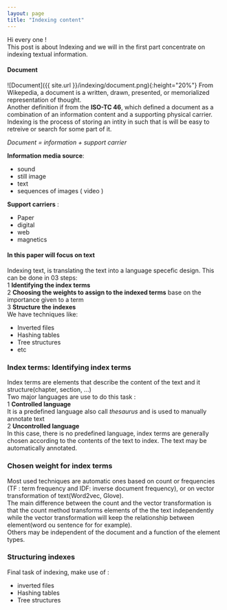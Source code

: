 ```yaml
---
layout: page
title: "Indexing content"
---
```


Hi every one !  
This post is about Indexing and we will in the first part concentrate on indexing textual information.  
#### Document 
![Document]({{ site.url }}/indexing/document.png){:height="20%"}
From Wikepedia, a document is a written, drawn, presented, or memorialized representation of thought.  
Another definition if from the **ISO-TC 46**, which defined a document as a combination of an information content and a
supporting physical carrier.  
Indexing is the process of storing an intity in such that is will be easy to retreive or search for some part of it.  

*Document = information + support carrier*

**Information media source**:
* sound 
* still image 
* text 
* sequences of images ( video )

**Support carriers** :
* Paper 
* digital
* web 
* magnetics 

#### In this paper will focus on text 
Indexing text, is translating the text into a language specefic design. This can be done in 03 steps:  
1 **Identifying the index terms**  
2 **Choosing the weights to assign to the indexed terms** base on the importance given to a term  
3 **Structure the indexes**  
We have techniques like:  
* Inverted files   
* Hashing tables   
* Tree structures   
* etc   
  
### Index terms: Identifying index terms  
Index terms are elements that describe the content of the text and it structure(chapter, section, ...)  
Two major languages are use to do this task :  
1 **Controlled language**  
It is a predefined language also call *thesaurus* and is used to manually annotate text  
2 **Uncontrolled language**  
In this case, there is no predefined language, index terms are generally chosen according to the contents of the text 
to index. The text may be automatically annotated.  
  
### Chosen weight for index terms  
Most used techniques are automatic ones based on count or frequencies (TF : term frequency and IDF: inverse document 
frequency), or on vector transformation of text(Word2vec, Glove).  
The main difference between the count and the vector transformation is that the count method transforms elements of the 
the text independently  while the vector transformation will keep the relationship between element(word ou sentence for 
for example).   
Others may be independent of the document and a function of the element types.  
### Structuring indexes  
Final task of indexing, make use of :  
* inverted files  
* Hashing tables  
* Tree structures  
 
